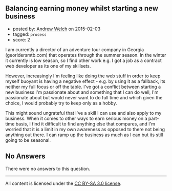 ## Balancing earning money whilst starting a new business

- posted by: [Andrew Welch](https://stackexchange.com/users/112525/andrew-welch) on 2015-02-03
- tagged: `process`
- score: 2

<p>I am currently a director of an adventure tour company in Georgia (georidersmtb.com) that operates through the summer season. In the winter it currently is low season, so I find other work e.g. I got a job as a contract web developer as its one of my skillsets.</p>

<p>However, increasingly I'm feeling like doing the web stuff in order to keep myself buoyant is having a negative effect - e.g. by using it as a fallback, its neither my full focus or off the table. I've got a conflict between starting a new business I'm passionate about and something that I can do well, I'm passionate about but would never want to do full time and which given the choice, I would probably try to keep only as a hobby. </p>

<p>This might sound ungrateful that I've a skill I can use and also apply to my business. When it comes to other ways to earn serious money on a part-time basis, I find it difficult to find anything else that compares, and I'm worried that it is a limit in my own awareness as opposed to there not being anything out there. I can ramp up the business as much as I can but its still going to be seasonal.</p>


## No Answers

There were no answers to this question.


---

All content is licensed under the [CC BY-SA 3.0 license](https://creativecommons.org/licenses/by-sa/3.0/).
